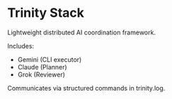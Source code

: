 # Trinity Stack

Lightweight distributed AI coordination framework.

Includes:
- Gemini (CLI executor)
- Claude (Planner)
- Grok (Reviewer)

Communicates via structured commands in trinity.log.
